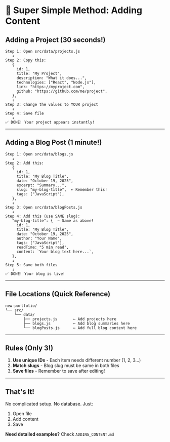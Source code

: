 # 🎯 Super Simple Method: Adding Content

## Adding a Project (30 seconds!)

```
Step 1: Open src/data/projects.js
   ↓
Step 2: Copy this:
   {
     id: 1,
     title: "My Project",
     description: "What it does...",
     technologies: ["React", "Node.js"],
     link: "https://myproject.com",
     github: "https://github.com/me/project",
   },
   ↓
Step 3: Change the values to YOUR project
   ↓
Step 4: Save file
   ↓
✅ DONE! Your project appears instantly!
```

---

## Adding a Blog Post (1 minute!)

```
Step 1: Open src/data/blogs.js
   ↓
Step 2: Add this:
   {
     id: 1,
     title: "My Blog Title",
     date: "October 19, 2025",
     excerpt: "Summary...",
     slug: "my-blog-title",  ← Remember this!
     tags: ["JavaScript"],
   },
   ↓
Step 3: Open src/data/blogPosts.js
   ↓
Step 4: Add this (use SAME slug):
   "my-blog-title": {  ← Same as above!
     id: 1,
     title: "My Blog Title",
     date: "October 19, 2025",
     author: "Your Name",
     tags: ["JavaScript"],
     readTime: "5 min read",
     content: `Your blog text here...`,
   },
   ↓
Step 5: Save both files
   ↓
✅ DONE! Your blog is live!
```

---

## File Locations (Quick Reference)

```
new-portfolio/
└── src/
    └── data/
        ├── projects.js       ← Add projects here
        ├── blogs.js          ← Add blog summaries here
        └── blogPosts.js      ← Add full blog content here
```

---

## Rules (Only 3!)

1. **Use unique IDs** - Each item needs different number (1, 2, 3...)
2. **Match slugs** - Blog slug must be same in both files
3. **Save files** - Remember to save after editing!

---

## That's It!

No complicated setup. No database. Just:

1. Open file
2. Add content
3. Save

**Need detailed examples?** Check `ADDING_CONTENT.md`
